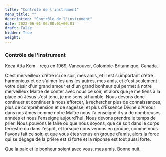 ```yaml
---
title: "Contrôle de l'instrument"
menu_title: ""
description: "Contrôle de l'instrument"
date: 2022-06-01 06:00:01+00:81
draft: False
hidden: True
weight:
---
```

### Contrôle de l'instrument

Keea Atta Kem - reçu en 1969, Vancouver, Colombie-Britannique, Canada.

C'est merveilleux d'être ici ce soir, mes amis, et il est si important d'être harmonieux et de s'aimer les uns les autres, mes amis, et c'est seulement votre désir d'un grand amour et d'un grand bonheur qui permet à notre merveilleux Maître de conter avec nous ce soir, et alors que je me tiens à la place où Jésus s'est tenu, je me sens si humble. Nous devons donc continuer et continuer à nous efforcer, à rechercher plus de connaissances, plus de compréhension et de sagesse, et plus d'Essence Divine d'Amour dans nos âmes comme notre Maître nous l'a enseigné il y a de nombreuses années et nous l'enseigne aujourd'hui. Nous devons prendre le temps de prier. Nous pouvons le faire où que nous soyons, que ce soit dans le corps terrestre ou dans l'esprit, et lorsque nous venons en groupe, comme nous l'avons fait ce soir, et que vous êtes venus en groupe d'amis, alors la force qui se dégage de la prière est si forte et la réponse est tout aussi forte.

Que la paix et le bonheur soient avec vous, mes amis. Bonne nuit.
